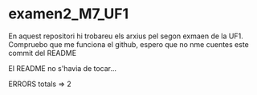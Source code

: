 # examen2_M7_UF1
En aquest repositori hi trobareu els arxius pel segon exmaen de la UF1.
Compruebo que me funciona el github, espero que no nme cuentes este commit del README

El README no s'havia de tocar...

ERRORS totals => 2
